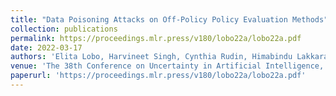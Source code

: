 ```yaml
---
title: "Data Poisoning Attacks on Off-Policy Policy Evaluation Methods"
collection: publications
permalink: https://proceedings.mlr.press/v180/lobo22a/lobo22a.pdf
date: 2022-03-17
authors: 'Elita Lobo, Harvineet Singh, Cynthia Rudin, Himabindu Lakkaraju'
venue: 'The 38th Conference on Uncertainty in Artificial Intelligence, 2022 (Top 5%)'
paperurl: 'https://proceedings.mlr.press/v180/lobo22a/lobo22a.pdf'
---
```

